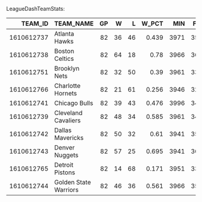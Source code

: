 LeagueDashTeamStats:

|    TEAM_ID | TEAM_NAME             |   GP |   W |   L |   W_PCT |   MIN |   FGM |   FGA |   FG_PCT |   FG3M |   FG3A |   FG3_PCT |   FTM |   FTA |   FT_PCT |   OREB |   DREB |   REB |   AST |   TOV |   STL |   BLK |   BLKA |   PF |   PFD |   PTS |   PLUS_MINUS |   GP_RANK |   W_RANK |   L_RANK |   W_PCT_RANK |   MIN_RANK |   FGM_RANK |   FGA_RANK |   FG_PCT_RANK |   FG3M_RANK |   FG3A_RANK |   FG3_PCT_RANK |   FTM_RANK |   FTA_RANK |   FT_PCT_RANK |   OREB_RANK |   DREB_RANK |   REB_RANK |   AST_RANK |   TOV_RANK |   STL_RANK |   BLK_RANK |   BLKA_RANK |   PF_RANK |   PFD_RANK |   PTS_RANK |   PLUS_MINUS_RANK |
|-----------:|:----------------------|-----:|----:|----:|--------:|------:|------:|------:|---------:|-------:|-------:|----------:|------:|------:|---------:|-------:|-------:|------:|------:|------:|------:|------:|-------:|-----:|------:|------:|-------------:|----------:|---------:|---------:|-------------:|-----------:|-----------:|-----------:|--------------:|------------:|------------:|---------------:|-----------:|-----------:|--------------:|------------:|------------:|-----------:|-----------:|-----------:|-----------:|-----------:|------------:|----------:|-----------:|-----------:|------------------:|
| 1610612737 | Atlanta Hawks         |   82 |  36 |  46 |   0.439 |  3971 |  3529 |  7584 |    0.465 |   1125 |   3092 |     0.364 |  1520 |  1906 |    0.797 |   1024 |   2639 |  3663 |  2180 |  1110 |   615 |   369 |    461 | 1522 |  1594 |  9703 |         -179 |         1 |       21 |       21 |           21 |          3 |         10 |          2 |            21 |           6 |           7 |             17 |          5 |          7 |             8 |           3 |          22 |          6 |         16 |         16 |         16 |         26 |          22 |        15 |          7 |          5 |                21 |
| 1610612738 | Boston Celtics        |   82 |  64 |  18 |   0.78  |  3966 |  3601 |  7396 |    0.487 |   1351 |   3482 |     0.388 |  1334 |  1654 |    0.807 |    876 |   2923 |  3799 |  2207 |   979 |   557 |   538 |    304 | 1326 |  1416 |  9887 |          930 |         1 |        1 |        1 |            1 |          7 |          4 |          8 |             8 |           1 |           1 |              2 |         19 |         26 |             7 |          14 |           1 |          2 |         14 |          1 |         27 |          1 |           1 |         2 |         30 |          2 |                 1 |
| 1610612751 | Brooklyn Nets         |   82 |  32 |  50 |   0.39  |  3961 |  3334 |  7307 |    0.456 |   1089 |   3010 |     0.362 |  1293 |  1711 |    0.756 |    938 |   2675 |  3613 |  2102 |  1076 |   556 |   424 |    409 | 1516 |  1496 |  9050 |         -237 |         1 |       22 |       22 |           22 |         10 |         25 |         16 |            28 |           9 |           9 |             19 |         23 |         20 |            28 |           7 |          20 |         11 |         20 |         12 |         28 |         12 |          16 |        13 |         21 |         25 |                22 |
| 1610612766 | Charlotte Hornets     |   82 |  21 |  61 |   0.256 |  3946 |  3281 |  7133 |    0.46  |    989 |   2788 |     0.355 |  1189 |  1512 |    0.786 |    765 |   2538 |  3303 |  2033 |  1129 |   562 |   371 |    396 | 1472 |  1432 |  8740 |         -840 |         1 |       27 |       27 |           27 |         23 |         27 |         25 |            26 |          23 |          17 |             21 |         30 |         30 |            11 |          27 |          29 |         30 |         26 |         18 |         25 |         25 |          13 |         7 |         29 |         28 |                30 |
| 1610612741 | Chicago Bulls         |   82 |  39 |  43 |   0.476 |  3996 |  3448 |  7339 |    0.47  |    941 |   2630 |     0.358 |  1369 |  1731 |    0.791 |    916 |   2677 |  3593 |  2048 |  1004 |   638 |   394 |    404 | 1541 |  1538 |  9206 |         -118 |         1 |       20 |       20 |           20 |          1 |         16 |         13 |            18 |          27 |          26 |             20 |         17 |         18 |            10 |           8 |          19 |         14 |         23 |          3 |          9 |         18 |          14 |        17 |         14 |         22 |                20 |
| 1610612739 | Cleveland Cavaliers   |   82 |  48 |  34 |   0.585 |  3961 |  3425 |  7148 |    0.479 |   1108 |   3016 |     0.367 |  1278 |  1671 |    0.765 |    808 |   2742 |  3550 |  2299 |  1112 |   605 |   380 |    410 | 1436 |  1536 |  9236 |          198 |         1 |       11 |       11 |           11 |         10 |         19 |         24 |            12 |           7 |           8 |             15 |         26 |         24 |            22 |          22 |          11 |         17 |          8 |         17 |         19 |         21 |          17 |         5 |         16 |         20 |                13 |
| 1610612742 | Dallas Mavericks      |   82 |  50 |  32 |   0.61  |  3941 |  3535 |  7352 |    0.481 |   1197 |   3242 |     0.369 |  1397 |  1842 |    0.758 |    797 |   2724 |  3521 |  2106 |  1027 |   563 |   406 |    331 | 1500 |  1667 |  9664 |          181 |         1 |        6 |        6 |            6 |         26 |          9 |         12 |            11 |           3 |           2 |             13 |         15 |         11 |            27 |          23 |          14 |         21 |         19 |          4 |         24 |         17 |           2 |        10 |          2 |          7 |                14 |
| 1610612743 | Denver Nuggets        |   82 |  57 |  25 |   0.695 |  3941 |  3610 |  7279 |    0.496 |    958 |   2560 |     0.374 |  1240 |  1628 |    0.762 |    881 |   2762 |  3643 |  2415 |  1036 |   585 |   456 |    394 | 1489 |  1467 |  9418 |          431 |         1 |        2 |        2 |            2 |         26 |          3 |         17 |             4 |          25 |          30 |             10 |         29 |         29 |            25 |          13 |           9 |          7 |          3 |          5 |         21 |         10 |          12 |         9 |         26 |         14 |                 4 |
| 1610612765 | Detroit Pistons       |   82 |  14 |  68 |   0.171 |  3951 |  3353 |  7236 |    0.463 |    906 |   2602 |     0.348 |  1398 |  1780 |    0.785 |    861 |   2692 |  3553 |  2088 |  1248 |   531 |   384 |    490 | 1688 |  1457 |  9010 |         -747 |         1 |       30 |       30 |           30 |         21 |         24 |         20 |            24 |          29 |          27 |             26 |         14 |         15 |            12 |          15 |          18 |         16 |         22 |         28 |         30 |         20 |          25 |        28 |         28 |         27 |                28 |
| 1610612744 | Golden State Warriors |   82 |  46 |  36 |   0.561 |  3966 |  3582 |  7515 |    0.477 |   1211 |   3191 |     0.38  |  1282 |  1644 |    0.78  |    996 |   2834 |  3830 |  2402 |  1174 |   572 |   377 |    407 | 1598 |  1471 |  9657 |          214 |         1 |       16 |       16 |           16 |          7 |          5 |          3 |            13 |           2 |           4 |              7 |         24 |         27 |            17 |           5 |           4 |          1 |          4 |         23 |         23 |         23 |          15 |        22 |         24 |          8 |                12 |